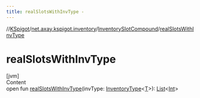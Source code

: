 ```yaml
---
title: realSlotsWithInvType -
---
```

//[KSpigot](../../index.md)/[net.axay.kspigot.inventory](../index.md)/[InventorySlotCompound](index.md)/[realSlotsWithInvType](real-slots-with-inv-type.md)



# realSlotsWithInvType  
[jvm]  
Content  
open fun [realSlotsWithInvType](real-slots-with-inv-type.md)(invType: [InventoryType](../-inventory-type/index.md)<[T](index.md)>): [List](https://kotlinlang.org/api/latest/jvm/stdlib/kotlin.collections/-list/index.html)<[Int](https://kotlinlang.org/api/latest/jvm/stdlib/kotlin/-int/index.html)>  



